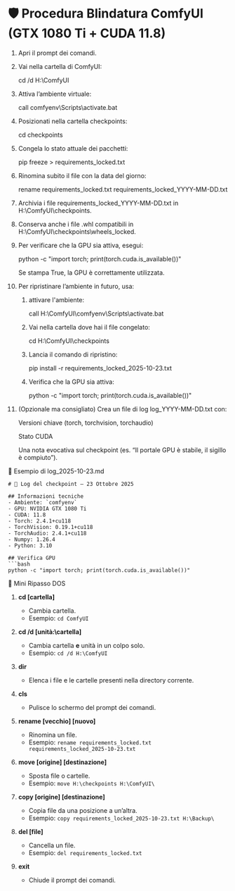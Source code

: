# 🛡️ Procedura Blindatura ComfyUI (GTX 1080 Ti + CUDA 11.8)

1. Apri il prompt dei comandi.

2. Vai nella cartella di ComfyUI:
   
   cd /d H:\ComfyUI

3. Attiva l’ambiente virtuale:

    call comfyenv\Scripts\activate.bat

4. Posizionati nella cartella checkpoints:

    cd checkpoints

5. Congela lo stato attuale dei pacchetti:

    pip freeze > requirements_locked.txt

6. Rinomina subito il file con la data del giorno:

    rename requirements_locked.txt requirements_locked_YYYY-MM-DD.txt

7. Archivia i file requirements_locked_YYYY-MM-DD.txt in H:\ComfyUI\checkpoints\.

8. Conserva anche i file .whl compatibili in H:\ComfyUI\checkpoints\wheels_locked\.

9. Per verificare che la GPU sia attiva, esegui:

    python -c "import torch; print(torch.cuda.is_available())"

    Se stampa True, la GPU è correttamente utilizzata.

10. Per ripristinare l’ambiente in futuro, usa:

    1. attivare l'ambiente:

        call H:\ComfyUI\comfyenv\Scripts\activate.bat

    2. Vai nella cartella dove hai il file congelato:

          cd H:\ComfyUI\checkpoints

    3. Lancia il comando di ripristino:

        pip install -r requirements_locked_2025-10-23.txt

    4. Verifica che la GPU sia attiva:

        python -c "import torch; print(torch.cuda.is_available())"


11. (Opzionale ma consigliato) Crea un file di log log_YYYY-MM-DD.txt con:

    Versioni chiave (torch, torchvision, torchaudio)

    Stato CUDA

    Una nota evocativa sul checkpoint (es. “Il portale GPU è stabile, il sigillo è compiuto”).

📄 Esempio di log_2025-10-23.md

    # 📜 Log del checkpoint – 23 Ottobre 2025

    ## Informazioni tecniche
    - Ambiente: `comfyenv`
    - GPU: NVIDIA GTX 1080 Ti
    - CUDA: 11.8
    - Torch: 2.4.1+cu118
    - TorchVision: 0.19.1+cu118
    - TorchAudio: 2.4.1+cu118
    - Numpy: 1.26.4
    - Python: 3.10

    ## Verifica GPU
    ```bash
    python -c "import torch; print(torch.cuda.is_available())"


📂 Mini Ripasso DOS

1. **cd [cartella]**
     - Cambia cartella.
    - Esempio: `cd ComfyUI`

2. **cd /d [unità:\cartella]**
    - Cambia cartella **e** unità in un colpo solo.
    - Esempio: `cd /d H:\ComfyUI`

3. **dir**
    - Elenca i file e le cartelle presenti nella directory corrente.

4. **cls**
    - Pulisce lo schermo del prompt dei comandi.

5. **rename [vecchio] [nuovo]**
    - Rinomina un file.
    - Esempio: `rename requirements_locked.txt requirements_locked_2025-10-23.txt`

6. **move [origine] [destinazione]**
    - Sposta file o cartelle.
    - Esempio: `move H:\checkpoints H:\ComfyUI\`

7. **copy [origine] [destinazione]**
    - Copia file da una posizione a un’altra.
    - Esempio: `copy requirements_locked_2025-10-23.txt H:\Backup\`

8. **del [file]**
    - Cancella un file.
    - Esempio: `del requirements_locked.txt`

9. **exit**
    - Chiude il prompt dei comandi.


